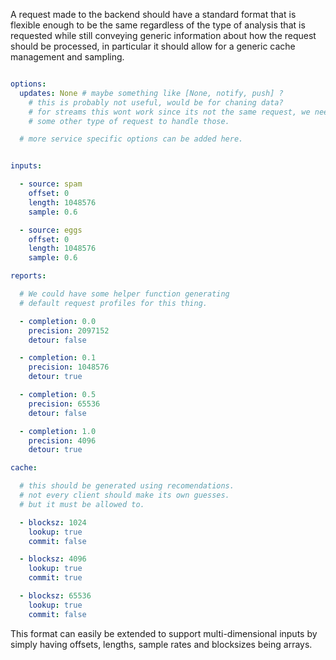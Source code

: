 
A request made to the backend should have a standard format that is flexible
enough to be the same regardless of the type of analysis that is requested while
still conveying generic information about how the request should be processed,
in particular it should allow for a generic cache management and sampling.

```yaml

options:
  updates: None # maybe something like [None, notify, push] ?
	# this is probably not useful, would be for chaning data?
	# for streams this wont work since its not the same request, we need
	# some other type of request to handle those.

  # more service specific options can be added here.


inputs:

  - source: spam
    offset: 0
    length: 1048576
    sample: 0.6

  - source: eggs
    offset: 0
    length: 1048576
    sample: 0.6

reports:

  # We could have some helper function generating
  # default request profiles for this thing.

  - completion: 0.0
    precision: 2097152
    detour: false

  - completion: 0.1
    precision: 1048576
    detour: true

  - completion: 0.5
    precision: 65536
    detour: false

  - completion: 1.0
    precision: 4096
    detour: true

cache:

  # this should be generated using recomendations.
  # not every client should make its own guesses.
  # but it must be allowed to.

  - blocksz: 1024
    lookup: true
    commit: false

  - blocksz: 4096
    lookup: true
    commit: true

  - blocksz: 65536
    lookup: true
    commit: false
```

This format can easily be extended to support multi-dimensional inputs by simply
having offsets, lengths, sample rates and blocksizes being arrays.
